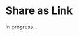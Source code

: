 <meta sectionIndex="2">
<meta url="https://github.com/johnlindquist/kit/discussions/812">
<meta id="D_kwDOEu7MBc4AP9Ti">
<meta title="Share as Link">
<meta section="Share Scripts">
<meta i="2">    
<meta path="docs/share-as-link">    

# Share as Link  

In progress...